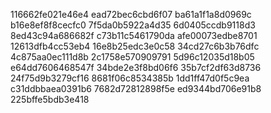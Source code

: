 116662fe021e46e4
ead72bec6cbd6f07
ba61a1f1a8d0969c
b16e8ef8f8cecfc0
7f5da0b5922a4d35
6d0405ccdb9118d3
8ed43c94a686682f
c73b11c5461790da
afe00073edbe8701
12613dfb4cc53eb4
16e8b25edc3e0c58
34cd27c6b3b76dfc
4c875aa0ec111d8b
2c1758e570909791
5d96c12035d18b05
e64dd7606468547f
34bde2e3f8bd06f6
35b7cf2df63d8736
24f75d9b3279cf16
8681f06c8534385b
1dd1ff47d0f5c9ea
c31ddbbaea0391b6
7682d72812898f5e
ed9344bd706e91b8
225bffe5bdb3e418
